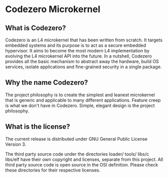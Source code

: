 # Codezero Microkernel

## What is Codezero?

Codezero is an L4 microkernel that has been written from scratch. It targets
embedded systems and its purpose is to act as a secure embedded hypervisor. It
aims to become the most modern L4 implementation by evolving the L4 microkernel
API into the future. In a nutshell, Codezero provides all the basic mechanism
to abstract away the hardware, build OS services, isolate applications and
fine-grained security in a single package.


## Why the name Codezero?

The project philosophy is to create the simplest and leanest microkernel that
is generic and applicable to many different applications. Feature creep is what
we don't have in Codezero. Simple, elegant design is the project philosophy.


## What is the license?

The current release is distributed under GNU General Public License Version 3.

The third party source code under the directories loader/ tools/ libs/c
libs/elf have their own copyright and licenses, separate from this project. All
third party source code is open source in the OSI definition. Please check
these directories for their respective licenses.
